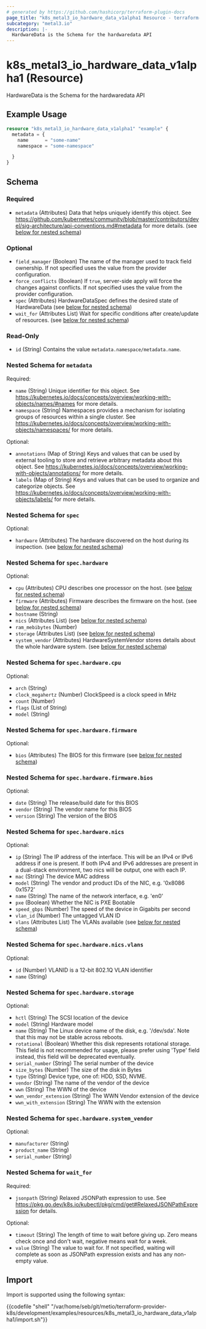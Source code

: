 ```yaml
---
# generated by https://github.com/hashicorp/terraform-plugin-docs
page_title: "k8s_metal3_io_hardware_data_v1alpha1 Resource - terraform-provider-k8s"
subcategory: "metal3.io"
description: |-
  HardwareData is the Schema for the hardwaredata API
---
```


# k8s_metal3_io_hardware_data_v1alpha1 (Resource)

HardwareData is the Schema for the hardwaredata API

## Example Usage

```terraform
resource "k8s_metal3_io_hardware_data_v1alpha1" "example" {
  metadata = {
    name      = "some-name"
    namespace = "some-namespace"

  }
}
```

<!-- schema generated by tfplugindocs -->
## Schema

### Required

- `metadata` (Attributes) Data that helps uniquely identify this object. See https://github.com/kubernetes/community/blob/master/contributors/devel/sig-architecture/api-conventions.md#metadata for more details. (see [below for nested schema](#nestedatt--metadata))

### Optional

- `field_manager` (Boolean) The name of the manager used to track field ownership. If not specified uses the value from the provider configuration.
- `force_conflicts` (Boolean) If `true`, server-side apply will force the changes against conflicts. If not specified uses the value from the provider configuration.
- `spec` (Attributes) HardwareDataSpec defines the desired state of HardwareData (see [below for nested schema](#nestedatt--spec))
- `wait_for` (Attributes List) Wait for specific conditions after create/update of resources. (see [below for nested schema](#nestedatt--wait_for))

### Read-Only

- `id` (String) Contains the value `metadata.namespace/metadata.name`.

<a id="nestedatt--metadata"></a>
### Nested Schema for `metadata`

Required:

- `name` (String) Unique identifier for this object. See https://kubernetes.io/docs/concepts/overview/working-with-objects/names/#names for more details.
- `namespace` (String) Namespaces provides a mechanism for isolating groups of resources within a single cluster. See https://kubernetes.io/docs/concepts/overview/working-with-objects/namespaces/ for more details.

Optional:

- `annotations` (Map of String) Keys and values that can be used by external tooling to store and retrieve arbitrary metadata about this object. See https://kubernetes.io/docs/concepts/overview/working-with-objects/annotations/ for more details.
- `labels` (Map of String) Keys and values that can be used to organize and categorize objects. See https://kubernetes.io/docs/concepts/overview/working-with-objects/labels/ for more details.


<a id="nestedatt--spec"></a>
### Nested Schema for `spec`

Optional:

- `hardware` (Attributes) The hardware discovered on the host during its inspection. (see [below for nested schema](#nestedatt--spec--hardware))

<a id="nestedatt--spec--hardware"></a>
### Nested Schema for `spec.hardware`

Optional:

- `cpu` (Attributes) CPU describes one processor on the host. (see [below for nested schema](#nestedatt--spec--hardware--cpu))
- `firmware` (Attributes) Firmware describes the firmware on the host. (see [below for nested schema](#nestedatt--spec--hardware--firmware))
- `hostname` (String)
- `nics` (Attributes List) (see [below for nested schema](#nestedatt--spec--hardware--nics))
- `ram_mebibytes` (Number)
- `storage` (Attributes List) (see [below for nested schema](#nestedatt--spec--hardware--storage))
- `system_vendor` (Attributes) HardwareSystemVendor stores details about the whole hardware system. (see [below for nested schema](#nestedatt--spec--hardware--system_vendor))

<a id="nestedatt--spec--hardware--cpu"></a>
### Nested Schema for `spec.hardware.cpu`

Optional:

- `arch` (String)
- `clock_megahertz` (Number) ClockSpeed is a clock speed in MHz
- `count` (Number)
- `flags` (List of String)
- `model` (String)


<a id="nestedatt--spec--hardware--firmware"></a>
### Nested Schema for `spec.hardware.firmware`

Optional:

- `bios` (Attributes) The BIOS for this firmware (see [below for nested schema](#nestedatt--spec--hardware--firmware--bios))

<a id="nestedatt--spec--hardware--firmware--bios"></a>
### Nested Schema for `spec.hardware.firmware.bios`

Optional:

- `date` (String) The release/build date for this BIOS
- `vendor` (String) The vendor name for this BIOS
- `version` (String) The version of the BIOS



<a id="nestedatt--spec--hardware--nics"></a>
### Nested Schema for `spec.hardware.nics`

Optional:

- `ip` (String) The IP address of the interface. This will be an IPv4 or IPv6 address if one is present.  If both IPv4 and IPv6 addresses are present in a dual-stack environment, two nics will be output, one with each IP.
- `mac` (String) The device MAC address
- `model` (String) The vendor and product IDs of the NIC, e.g. '0x8086 0x1572'
- `name` (String) The name of the network interface, e.g. 'en0'
- `pxe` (Boolean) Whether the NIC is PXE Bootable
- `speed_gbps` (Number) The speed of the device in Gigabits per second
- `vlan_id` (Number) The untagged VLAN ID
- `vlans` (Attributes List) The VLANs available (see [below for nested schema](#nestedatt--spec--hardware--nics--vlans))

<a id="nestedatt--spec--hardware--nics--vlans"></a>
### Nested Schema for `spec.hardware.nics.vlans`

Optional:

- `id` (Number) VLANID is a 12-bit 802.1Q VLAN identifier
- `name` (String)



<a id="nestedatt--spec--hardware--storage"></a>
### Nested Schema for `spec.hardware.storage`

Optional:

- `hctl` (String) The SCSI location of the device
- `model` (String) Hardware model
- `name` (String) The Linux device name of the disk, e.g. '/dev/sda'. Note that this may not be stable across reboots.
- `rotational` (Boolean) Whether this disk represents rotational storage. This field is not recommended for usage, please prefer using 'Type' field instead, this field will be deprecated eventually.
- `serial_number` (String) The serial number of the device
- `size_bytes` (Number) The size of the disk in Bytes
- `type` (String) Device type, one of: HDD, SSD, NVME.
- `vendor` (String) The name of the vendor of the device
- `wwn` (String) The WWN of the device
- `wwn_vendor_extension` (String) The WWN Vendor extension of the device
- `wwn_with_extension` (String) The WWN with the extension


<a id="nestedatt--spec--hardware--system_vendor"></a>
### Nested Schema for `spec.hardware.system_vendor`

Optional:

- `manufacturer` (String)
- `product_name` (String)
- `serial_number` (String)




<a id="nestedatt--wait_for"></a>
### Nested Schema for `wait_for`

Required:

- `jsonpath` (String) Relaxed JSONPath expression to use. See https://pkg.go.dev/k8s.io/kubectl/pkg/cmd/get#RelaxedJSONPathExpression for details.

Optional:

- `timeout` (String) The length of time to wait before giving up. Zero means check once and don't wait, negative means wait for a week.
- `value` (String) The value to wait for. If not specified, waiting will complete as soon as JSONPath expression exists and has any non-empty value.

## Import

Import is supported using the following syntax:

{{codefile "shell" "/var/home/seb/git/metio/terraform-provider-k8s/development/examples/resources/k8s_metal3_io_hardware_data_v1alpha1/import.sh"}}

